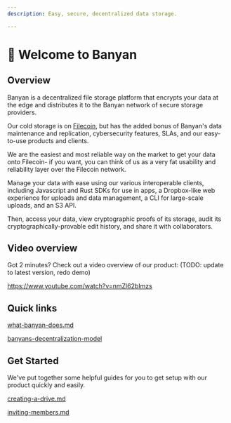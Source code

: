 ```yaml
---
description: Easy, secure, decentralized data storage.

---
```


# 🫠 Welcome to Banyan

## Overview

Banyan is a decentralized file storage platform that encrypts your data at the edge and distributes it to the Banyan network of secure storage providers.&#x20;

Our cold storage is on [Filecoin](https://docs.filecoin.io/), but has the added bonus of Banyan's data maintenance and replication, cybersecurity features, SLAs, and our easy-to-use products and clients.&#x20;

We are the easiest and most reliable way on the market to get your data onto Filecoin- if you want, you can think of us as a very fat usability and reliability layer over the Filecoin network.

Manage your data with ease using our various interoperable clients, including Javascript and Rust SDKs for use in apps, a Dropbox-like web experience for uploads and data management, a CLI for large-scale uploads, and an S3 API.&#x20;

Then, access your data, view cryptographic proofs of its storage, audit its cryptographically-provable edit history, and share it with collaborators.

## Video overview

Got 2 minutes? Check out a video overview of our product: (TODO: update to latest version, redo demo)

https://www.youtube.com/watch?v=nmZl62bImzs

## Quick links

[what-banyan-does.md](welcome-to-banyan/what-banyan-does.md)

[banyans-decentralization-model](key-concepts/banyans-decentralization-model/)

## Get Started

We've put together some helpful guides for you to get setup with our product quickly and easily.

[creating-a-drive.md](getting-started/web-client/creating-a-drive.md)

[inviting-members.md](getting-started/web-client/inviting-members.md)
